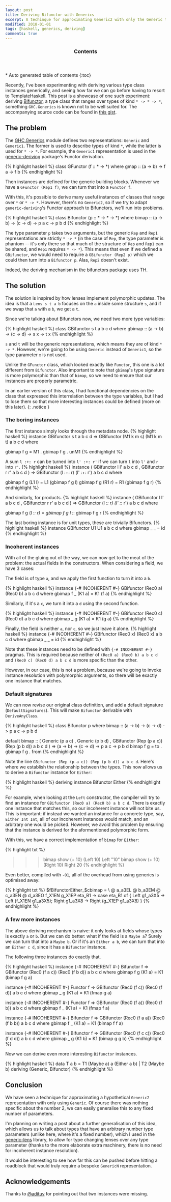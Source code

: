 ```yaml
---
layout: post
title: Deriving Bifunctor with Generics
excerpt: A techinque for approximating Generic2 with only the Generic type class.
modified: 2018-01-01
tags: [haskell, generics, deriving]
comments: true
---
```


<section id="table-of-contents" class="toc">
  <header>
    <h3>Contents</h3>
  </header>
<div id="drawer" markdown="1">
*  Auto generated table of contents
{:toc}
</div>
</section><!-- /#table-of-contents -->

Recently, I've been experimenting with deriving various type class instances
generically, and seeing how far we can go before having to resort to
TemplateHaskell.  This post is a showcase of one such experiment: deriving
[Bifunctor](https://hackage.haskell.org/package/bifunctors), a type class that ranges
over types of kind `* -> * -> *`, something `GHC.Generics` is known not to be
well suited for. The accompanying source code can be found in [this gist](https://gist.github.com/kcsongor/a8cb718f676c6ca1d999bfc56def9b7b).

## The problem

The [GHC.Generics](https://hackage.haskell.org/package/base-4.10.1.0/docs/GHC-Generics.html)
module defines two representations: `Generic` and `Generic1`. The former is used to describe
types of kind `*`, while the latter is used for `* -> *`.
For example, the `Generic1` representation is used in the [generic-deriving](http://hackage.haskell.org/package/generic-deriving-1.12/docs/Generics-Deriving-Functor.html) package's Functor derivation.

{% highlight haskell %}
class GFunctor (f :: * -> *) where
  gmap :: (a -> b) -> f a -> f b
{% endhighlight %}

Then instances are defined for the generic building blocks. Whenever we have a
`GFunctor (Rep1 f)`, we can turn that into a `Functor f`.

With this, it's possible to derive many useful instances of classes that range
over `*` or `* -> *`. However, there's no `Generic2`, so if we try to adapt `generic-deriving`'s
Functor approach to Bifunctors, we'll run into problems.

{% highlight haskell %}
class Bifunctor (p :: * -> * -> *) where
  bimap :: (a -> b) -> (c -> d) -> p a c -> p b d
{% endhighlight %}

The type parameter `p` takes two arguments, but the generic `Rep` and `Rep1`
representations are strictly `* -> *` (in the case of `Rep`, the type parameter
is phantom -- it's only there so that much of the structure of `Rep` and `Rep1`
can be shared, and `Rep1` requires `* -> *`). This means that even if we
defined a `GBifunctor`, we would need to require a `GBifunctor (Rep2 p)` which
we could then turn into a `Bifunctor p`. Alas, `Rep2` doesn't exist.

Indeed, the deriving mechanism in the bifunctors package uses TH.

## The solution

The solution is inspired by how lenses implement polymorphic updates. The idea
is that a `Lens s t a b`  focuses on the `a` inside some structure `s`, and if
we swap that `a` with a `b`, we get a `t`.

Since we're talking about Bifunctors now, we need two more type variables:

{% highlight haskell %}
class GBifunctor s t a b c d where
  gbimap :: (a -> b) -> (c -> d) -> s x -> t x
{% endhighlight %}

`s` and `t` will be the generic representations, which means they are of kind
`* -> *`. However, we're going to be using `Generic` instead of `Generic1`, so
the type parameter `x` is not used.

Unlike the `GFunctor` class, which looked exactly like `Functor`, this one is a
lot different from `Bifunctor`. Also important to note that `gbimap`'s type
signature is more polymorphic than that of `bimap`, so we need to ensure that
our instances are properly parametric.

In an earlier version of this class, I had functional dependencies on the
class that expressed this interrelation between the type variables, but I had to
lose them so that more interesting instances could be defined (more on this
later).
{: .notice }

### The boring instances

The first instance simply looks through the metadata node.
{% highlight haskell %}
instance GBifunctor s t a b c d
  => GBifunctor (M1 k m s) (M1 k m t) a b c d where

  gbimap f g = M1 . gbimap f g . unM1
{% endhighlight %}

A sum `l :+: r` can be turned into `l' :+: r'` if we can turn `l` into `l'` and
`r` into `r'`.
{% highlight haskell %}
instance
  ( GBifunctor l l' a b c d
  , GBifunctor r r' a b c d
  ) => GBifunctor (l :+: r) (l' :+: r') a b c d where

  gbimap f g (L1 l) = L1 (gbimap f g l)
  gbimap f g (R1 r) = R1 (gbimap f g r)
{% endhighlight %}

And similarly, for products.
{% highlight haskell %}
instance
  ( GBifunctor l l' a b c d
  , GBifunctor r r' a b c d
  ) => GBifunctor (l :*: r) (l' :*: r') a b c d where

  gbimap f g (l :*: r) = gbimap f g l :*: gbimap f g r
{% endhighlight %}

The last boring instance is for unit types, these are trivially Bifunctors.
{% highlight haskell %}
instance GBifunctor U1 U1 a b c d where
  gbimap _ _ = id
{% endhighlight %}

### Incoherent instances

With all of the gluing out of the way, we can now get to the meat of the
problem: the actual fields in the constructors. When considering a field, we
have 3 cases:

The field is of type `a`, and we apply the first function to turn it into a `b`.

{% highlight haskell %}
instance {-# INCOHERENT #-} GBifunctor (Rec0 a) (Rec0 b) a b c d where
  gbimap f _ (K1 a) = K1 (f a)
{% endhighlight %}

Similarly, if it's a `c`, we turn it into a `d` using the second function.

{% highlight haskell %}
instance {-# INCOHERENT #-} GBifunctor (Rec0 c) (Rec0 d) a b c d where
  gbimap _ g (K1 a) = K1 (g a)
{% endhighlight %}

Finally, the field is neither `a`, nor `c`, so we just leave it alone.
{% highlight haskell %}
instance {-# INCOHERENT #-} GBifunctor (Rec0 x) (Rec0 x) a b c d where
  gbimap _ _ = id
{% endhighlight %}

Note that these instances need to be defined with `{-# INCOHERENT #-}` pragmas.
This is required because neither of `(Rec0 a) (Rec0 b) a b c d` and `(Rec0 c) (Rec0 d) a b c d` is
more specific than the other.

However, in our case, this is not a problem, because we're going to invoke
instance resolution with polymorphic arguments, so there will be exactly one
instance that matches.

### Default signatures

We can now revise our original class definition, and add a default signature
(`DefaultSignatures`). This will make `Bifunctor` derivable with `DeriveAnyClass`.

{% highlight haskell %}
class Bifunctor p where
  bimap :: (a -> b) -> (c -> d) -> p a c -> p b d

  default bimap
    :: ( Generic (p a c)
       , Generic (p b d)
       , GBifunctor (Rep (p a c)) (Rep (p b d)) a b c d
       ) => (a -> b) -> (c -> d) -> p a c -> p b d
  bimap f g = to . gbimap f g . from
{% endhighlight %}

Note the line `GBifunctor (Rep (p a c)) (Rep (p b d)) a b c d`. Here's where we
establish the relationship between the types. This now allows us to derive a
`Bifunctor` instance for `Either`:

{% highlight haskell %}
deriving instance Bifunctor Either
{% endhighlight %}

For example, when looking at the `Left` constructor, the compiler will try to
find an instance for `GBifunctor (Rec0 a) (Rec0 b) a b c d`. There is exactly
one instance that matches this, so our incoherent instance will not bite us.
This is important: if instead we wanted an instance for a concrete type, say,
`Either Int Int`, all of our incoherent instances would match, and an arbitrary
one would be picked. However, we avoid this problem by ensuring that the
instance is derived for the aformentioned polymorphic form.

With this, we have a correct implementation of `bimap` for `Either`:

{% highlight txt %}
>>> bimap show (+ 10) (Left 10)
Left "10"
>>> bimap show (+ 10) (Right 10)
Right 20
{% endhighlight %}

Even better, compiled with `-O1`, all of the overhead from using generics is
optimised away:

{% highlight txt %}
$fBifunctorEither_$cbimap
  = \ @ a_a3EL @ b_a3EM @ c_a3EN @ d_a3EO f_X1EN g_X1EP eta_B1 ->
      case eta_B1 of {
        Left g1_a3X5 -> Left (f_X1EN g1_a3X5);
        Right g1_a3X8 -> Right (g_X1EP g1_a3X8)
      }
{% endhighlight %}

### A few more instances

The above deriving mechanism is naive: it only looks at fields whose types is
exactly `a` or `b`. But we can do better: what if the field is a `Maybe a`?
Surely we can turn that into a `Maybe b`. Or if it's an `Either a b`, we can turn that into
an `Either c d`, since it has a `Bifunctor` instance.

The following three instances do exactly that.

{% highlight haskell %}
instance {-# INCOHERENT #-} Bifunctor f
  => GBifunctor (Rec0 (f a c)) (Rec0 (f b d)) a b c d where
  gbimap f g (K1 a) = K1 (bimap f g a)

instance {-# INCOHERENT #-} Functor f
  => GBifunctor (Rec0 (f c)) (Rec0 (f d)) a b c d where
  gbimap _ g (K1 a) = K1 (fmap g a)

instance {-# INCOHERENT #-} Functor f
  => GBifunctor (Rec0 (f a)) (Rec0 (f b)) a b c d where
  gbimap f _ (K1 a) = K1 (fmap f a)

instance {-# INCOHERENT #-} Bifunctor f
  => GBifunctor (Rec0 (f a a)) (Rec0 (f b b)) a b c d where
  gbimap f _ (K1 a) = K1 (bimap f f a)

instance {-# INCOHERENT #-} Bifunctor f
  => GBifunctor (Rec0 (f c c)) (Rec0 (f d d)) a b c d where
  gbimap _ g (K1 b) = K1 (bimap g g b)
{% endhighlight %}


Now we can derive even more interesting `Bifunctor` instances.

{% highlight haskell %}
data T a b = T1 (Maybe a) a (Either a b) | T2 (Maybe b)
  deriving (Generic, Bifunctor)
{% endhighlight %}

## Conclusion

We have seen a technique for approximating a hypothetical `Generic2`
representation with only using `Generic`. Of course there was nothing specific
about the number 2, we can easily generalise this to any fixed number of
parameters.

I'm planning on writing a post about a further generalisation of
this idea, which allows us to talk about types that have an arbitrary number type
parameters (unlike here, where it's a fixed number), which I used in the
[generic-lens](https://hackage.haskell.org/package/generic-lens) library, to
allow for type changing lenses over any type parameter (thanks to the more
elaborate extra machinery, there is no need for incoherent instance
resolution).

It would be interesting to see how far this can be pushed before hitting a
roadblock that would truly require a bespoke `GenericN` representation.

## Acknowledgements

Thanks to [@adituv](https://github.com/adituv) for pointing out that two instances were missing.
